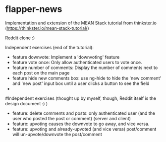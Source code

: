 # flapper-news
Implementation and extension of the MEAN Stack tutorial from thinkster.io (https://thinkster.io/mean-stack-tutorial/)

Reddit clone :)

Independent exercises (end of the tutorial):
* feature downvote: Implement a 'downvoting' feature
* feature vote once: Only allow authenticated users to vote once.
* feature number of comments: Display the number of comments next to each post on the main page
* feature hide new comments box: use ng-hide to hide the 'new comment' and 'new post' input box until a user clicks a button to see the field
* 

#Independent exercises (thought up by myself, though, Reddit itself is the design document :) )
* feature: delete comments and posts: only authenticated user (and the user who posted the post or comment) (server and client)
* feature: upvoting causes the downvote to go away, and vice versa.
* feature: upvoting and already-upvoted (and vice versa) post/comment will un-upvote/downvote the post/comment
